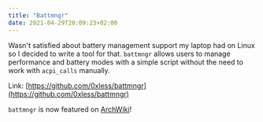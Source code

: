 ```yaml
---
title: "Battmngr"
date: 2021-04-29T20:09:23+02:00
---
```

Wasn't satisfied about battery management support my laptop had on Linux so I decided to write a tool for that.
`battmngr` allows users to manage performance and battery modes with a simple script without the need to work with `acpi_calls` manually.

Link: [https://github.com/0xless/battmngr](https://github.com/0xless/battmngr)  

`battmngr` is now featured on [ArchWiki](https://wiki.archlinux.org/title/Lenovo_IdeaPad_5_15are05#Power_management)! 

